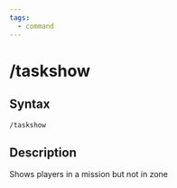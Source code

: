```yaml
---
tags:
  - command
---
```


# /taskshow

## Syntax

<!--cmd-syntax-start-->
```eqcommand
/taskshow
```
<!--cmd-syntax-end-->

## Description

<!--cmd-desc-start-->
Shows players in a mission but not in zone
<!--cmd-desc-end-->